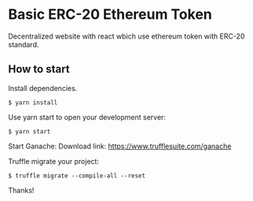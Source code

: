 # Basic ERC-20 Ethereum Token

Decentralized website with react wbich use ethereum token with ERC-20 standard.

## How to start
Install dependencies.

`$ yarn install`

Use yarn start to open your development server:

`$ yarn start`

Start Ganache:
Download link: https://www.trufflesuite.com/ganache

Truffle migrate your project:

`$ truffle migrate --compile-all --reset`

Thanks!

